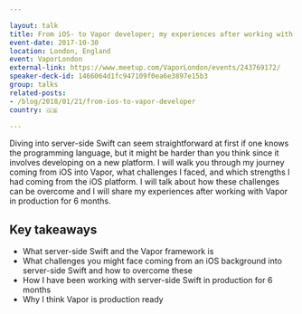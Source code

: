 ```yaml
---

layout: talk
title: From iOS- to Vapor developer; my experiences after working with server-side Swift in production for 6 months
event-date: 2017-10-30
location: London, England
event: VaporLondon
external-link: https://www.meetup.com/VaporLondon/events/243769172/
speaker-deck-id: 1466064d1fc947109f0ea6e3897e15b3
group: talks
related-posts:
- /blog/2018/01/21/from-ios-to-vapor-developer
country: 🇬🇧

---
```


Diving into server-side Swift can seem straightforward at first if one knows the programming language, but it might be harder than you think since it involves developing on a new platform. I will walk you through my journey coming from iOS into Vapor, what challenges I faced, and which strengths I had coming from the iOS platform. I will talk about how these challenges can be overcome and I will share my experiences after working with Vapor in production for 6 months.

## Key takeaways
- What server-side Swift and the Vapor framework is
- What challenges you might face coming from an iOS background into server-side Swift and how to overcome these
- How I have been working with server-side Swift in production for 6 months
- Why I think Vapor is production ready